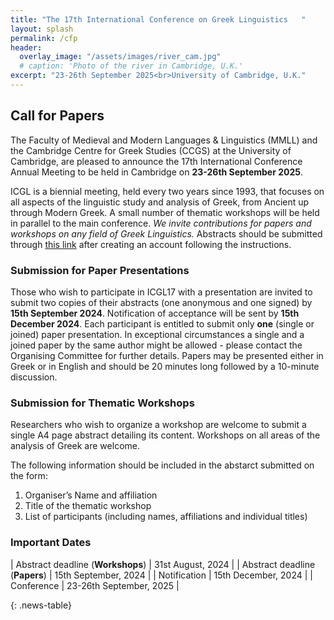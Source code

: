 ```yaml
---
title: "The 17th International Conference on Greek Linguistics   "
layout: splash
permalink: /cfp
header:
  overlay_image: "/assets/images/river_cam.jpg"
  # caption: 'Photo of the river in Cambridge, U.K.'
excerpt: "23-26th September 2025<br>University of Cambridge, U.K."
---
```


## Call for Papers

The Faculty of Medieval and Modern Languages & Linguistics (MMLL) and the Cambridge Centre for Greek Studies (CCGS) at the University of Cambridge, are pleased to announce the 17th International Conference Annual Meeting to be held in Cambridge on **23-26th September 2025**. 

ICGL is a biennial meeting, held every two years since 1993, that focuses on all aspects of the linguistic study and analysis of Greek, from Ancient up through Modern Greek. A small number of thematic workshops will be held in parallel to the main conference. _We invite contributions for papers and workshops on any field of Greek Linguistics._ Abstracts should be submitted through [this link](https://app.oxfordabstracts.com/stages/47829/submitter) after creating an account following the instructions.


### Submission for Paper Presentations

Those who wish to participate in ICGL17 with a presentation are invited to submit two copies of their abstracts (one anonymous and one signed) by **15th September 2024**. Notification of acceptance will be sent by **15th December 2024**. Each participant is entitled to submit only **one** (single or joined) paper presentation. In exceptional circumstances a single and a joined paper by the same author might be allowed - please contact the Organising Committee for further details. Papers may be presented either in Greek or in English and should be 20 minutes long followed by a 10-minute discussion. 


### Submission for Thematic Workshops  

Researchers who wish to organize a workshop are welcome to submit a single A4 page abstract detailing its content. Workshops on all areas of the analysis of Greek are welcome. 

The following information should be included in the abstarct submitted on the form:  
1.	Organiser’s Name and affiliation
2.	Title of the thematic workshop  
3.	List of participants (including names, affiliations and individual titles)  

### Important Dates

<style>
.news-table { font-size: .9em; table-layout: fixed;}
.news-table tr td:nth-child(1) { font-weight: bold; width: 10em; }
</style>
| Abstract deadline (**Workshops**) | 31st August, 2024 |
| Abstract deadline (**Papers**) | 15th September, 2024 |
| Notification | 15th December, 2024 |
| Conference | 23-26th September, 2025 |

{: .news-table}

